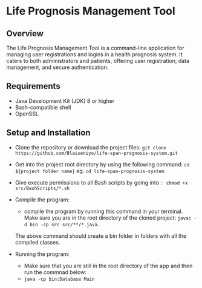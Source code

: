 # Life Prognosis Management Tool

## Overview

The Life Prognosis Management Tool is a command-line application for managing user registrations and logins in a health prognosis system. It caters to both administrators and patients, offering user registration, data management, and secure authentication.

## Requirements

- Java Development Kit (JDK) 8 or higher
- Bash-compatible shell
- OpenSSL


## Setup and Installation

- Clone the repository or download the project files: 
 `git clone https://github.com/Blaiseniyo/life-span-prognosis-system.git`
- Get into the project root directory by using the following command: `cd ${project folder name}` eg. `cd life-span-prognosis-system`
- Give execute permissions to all Bash scripts by going into :
` chmod +x src/BashScripts/*.sh`

- Compile the program: 
    - compile the program by running this command in your terminal. Make sure you are in the root directory of the cloned project: `javac -d bin -cp src src/**/*.java`.
  
    The above command should create a bin folder in folders with all the compiled classes.

- Running the program: 
    - Make sure that you are still in the root directory of the app and then run the commnad below:
    - `java -cp bin:Database Main`
